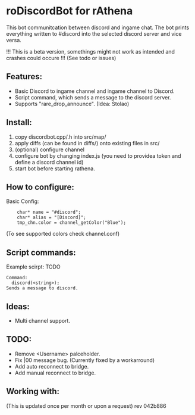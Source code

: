 # roDiscordBot for rAthena
This bot communitcation between discord and ingame chat.
The bot prints everything written to #discord into the selected discord server and vice versa.

!!! This is a beta version, somethings might not work as intended and crashes could occure !!!
(See todo or issues)

## Features:
- Basic Discord to ingame channel and ingame channel to Discord.
- Script command, which sends a message to the discord server.
- Supports "rare_drop_announce". (Idea: Stolao)

## Install:
1. copy discordbot.cpp/.h into src/map/
2. apply diffs (can be found in diffs/) onto existing files in src/
3. (optional) configure channel
4. configure bot by changing index.js (you need to providea token and define a discord channel id)
5. start bot before starting rathena.

## How to configure:
Basic Config:
```
	char* name = "#discord";     
	char* alias = "[Discord]";
	tmp_chn.color = channel_getColor("Blue");
```
(To see supported colors check channel.conf)

## Script commands:
Example scirpt: TODO

```
Command: 
  discord(<string>);
Sends a message to discord.
```
## Ideas:
- Multi channel support.

## TODO:
- Remove \<Username\> palceholder.
- Fix |00 message bug. (Currently fixed by a workarround)
- Add auto reconnect to bridge.
- Add manual reconnect to bridge.

## Working with:
(This is updated once per month or upon a request)
rev 042b886
